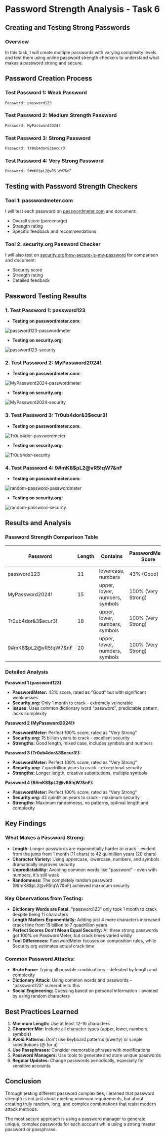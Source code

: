 # Password Strength Analysis - Task 6

## Creating and Testing Strong Passwords

### Overview

In this task, I will create multiple passwords with varying complexity levels and test them using online password strength checkers to understand what makes a password strong and secure.

## Password Creation Process

### Test Password 1: Weak Password

```
Password: password123
```

### Test Password 2: Medium Strength Password

```
Password: MyPassword2024!
```

### Test Password 3: Strong Password

```
Password: Tr0ub4dor&3$ecur3!
```

### Test Password 4: Very Strong Password

```
Password: 9#mK8$pL2@vR5!qW7&nF
```

## Testing with Password Strength Checkers

### Tool 1: passwordmeter.com

I will test each password on [passwordmeter.com](https://passwordmeter.com/) and document:

- Overall score (percentage)
- Strength rating
- Specific feedback and recommendations

### Tool 2: security.org Password Checker

I will also test on [security.org/how-secure-is-my-password](https://www.security.org/how-secure-is-my-password/) for comparison and document:

- Security score
- Strength rating
- Detailed feedback

## Password Testing Results

### 1. Test Password 1: password123

- **Testing on passwordmeter.com:**

![password123-passwordmeter](image-1.png)

- **Testing on security.org:**

![password123-security](image-2.png)

### 2. Test Password 2: MyPassword2024!

- **Testing on passwordmeter.com:**

![MyPassword2024-passwordmeter](image-3.png)

- **Testing on security.org:**

![MyPassword2024-security](image-4.png)

### 3. Test Password 3: Tr0ub4dor&3$ecur3!

- **Testing on passwordmeter.com:**

![Tr0ub4dor-passwordmeter](image-5.png)

- **Testing on security.org:**

![Tr0ub4dor-security](image-6.png)

### 4. Test Password 4: 9#mK8$pL2@vR5!qW7&nF

- **Testing on passwordmeter.com:**

![random-password-passwordmeter](image-7.png)

- **Testing on security.org:**

![random-password-security](image-8.png)

## Results and Analysis

### Password Strength Comparison Table

| Password             | Length | Contains                       | PasswordMeter Score | Security.org Time to Crack | Strength Assessment |
| -------------------- | ------ | ------------------------------ | ------------------- | -------------------------- | ------------------- |
| password123          | 11     | lowercase, numbers             | 43% (Good)          | 1 month                    | Weak                |
| MyPassword2024!      | 15     | upper, lower, numbers, symbols | 100% (Very Strong)  | 15 billion years           | Very Strong         |
| Tr0ub4dor&3$ecur3!   | 18     | upper, lower, numbers, symbols | 100% (Very Strong)  | 7 quadrillion years        | Very Strong         |
| 9#mK8$pL2@vR5!qW7&nF | 20     | upper, lower, numbers, symbols | 100% (Very Strong)  | 42 quintillion years       | Very Strong         |

### Detailed Analysis

**Password 1 (password123):**

- **PasswordMeter:** 43% score, rated as "Good" but with significant weaknesses
- **Security.org:** Only 1 month to crack - extremely vulnerable
- **Issues:** Uses common dictionary word "password", predictable pattern, lacks complexity

**Password 2 (MyPassword2024!):**

- **PasswordMeter:** Perfect 100% score, rated as "Very Strong"
- **Security.org:** 15 billion years to crack - excellent security
- **Strengths:** Good length, mixed case, includes symbols and numbers

**Password 3 (Tr0ub4dor&3$ecur3!):**

- **PasswordMeter:** Perfect 100% score, rated as "Very Strong"
- **Security.org:** 7 quadrillion years to crack - exceptional security
- **Strengths:** Longer length, creative substitutions, multiple symbols

**Password 4 (9#mK8$pL2@vR5!qW7&nF):**

- **PasswordMeter:** Perfect 100% score, rated as "Very Strong"
- **Security.org:** 42 quintillion years to crack - maximum security
- **Strengths:** Maximum randomness, no patterns, optimal length and complexity

## Key Findings

### What Makes a Password Strong:

- **Length:** Longer passwords are exponentially harder to crack - evident from the jump from 1 month (11 chars) to 42 quintillion years (20 chars)
- **Character Variety:** Using uppercase, lowercase, numbers, and symbols dramatically improves security
- **Unpredictability:** Avoiding common words like "password" - even with numbers, it's still weak
- **Randomness:** The completely random password (9#mK8$pL2@vR5!qW7&nF) achieved maximum security

### Key Observations from Testing:

- **Dictionary Words are Fatal:** "password123" only took 1 month to crack despite being 11 characters
- **Length Matters Exponentially:** Adding just 4 more characters increased crack time from 15 billion to 7 quadrillion years
- **Perfect Scores Don't Mean Equal Security:** All three strong passwords got 100% on PasswordMeter, but crack times varied wildly
- **Tool Differences:** PasswordMeter focuses on composition rules, while Security.org estimates actual crack time

### Common Password Attacks:

- **Brute Force:** Trying all possible combinations - defeated by length and complexity
- **Dictionary Attack:** Using common words and passwords - "password123" vulnerable to this
- **Social Engineering:** Guessing based on personal information - avoided by using random characters

## Best Practices Learned

1. **Minimum Length:** Use at least 12-16 characters
2. **Character Mix:** Include all character types (upper, lower, numbers, symbols)
3. **Avoid Patterns:** Don't use keyboard patterns (qwerty) or simple substitutions (@ for a)
4. **Use Passphrases:** Consider memorable phrases with modifications
5. **Password Managers:** Use tools to generate and store unique passwords
6. **Regular Updates:** Change passwords periodically, especially for sensitive accounts

## Conclusion

Through testing different password complexities, I learned that password strength is not just about meeting minimum requirements, but about creating truly random, long, and complex combinations that resist modern attack methods.

The most secure approach is using a password manager to generate unique, complex passwords for each account while using a strong master password or passphrase.
